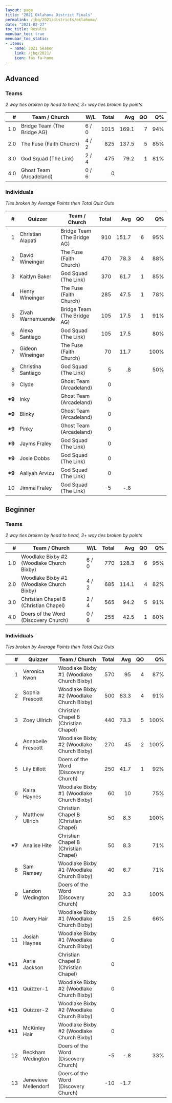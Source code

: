 ```yaml
---
layout: page
title: "2021 Oklahoma District Finals"
permalink: /jbq/2021/districts/oklahoma/
date: "2021-02-27"
toc_title: Results
menubar_toc: true
menubar_toc_static:
- items:
  - name: 2021 Season
    link: /jbq/2021/
    icon: fas fa-home
---
```


## Advanced

### Teams

*2 way ties broken by head to head, 3+ way ties broken by points*

| #   | Team / Church               | W/L   | Total | Avg   | QO | Q%  |
|----:|-----------------------------|-------|------:|------:|---:|----:|
| 1.0 | Bridge Team (The Bridge AG) | 6 / 0 | 1015  | 169.1 | 7  | 94% |
| 2.0 | The Fuse (Faith Church)     | 4 / 2 | 825   | 137.5 | 5  | 85% |
| 3.0 | God Squad (The Link)        | 2 / 4 | 475   | 79.2  | 1  | 81% |
| 4.0 | Ghost Team (Arcadeland)     | 0 / 6 | 0     |       |    |     |

### Individuals

*Ties broken by Average Points then Total Quiz Outs*

| #       | Quizzer            | Team / Church               | Total | Avg   | QO | Q%   |
|--------:|--------------------|-----------------------------|------:|------:|---:|-----:|
| 1       | Christian Alapati  | Bridge Team (The Bridge AG) | 910   | 151.7 | 6  | 95%  |
| 2       | David Wineinger    | The Fuse (Faith Church)     | 470   | 78.3  | 4  | 88%  |
| 3       | Kaitlyn Baker      | God Squad (The Link)        | 370   | 61.7  | 1  | 85%  |
| 4       | Henry Wineinger    | The Fuse (Faith Church)     | 285   | 47.5  | 1  | 78%  |
| 5       | Zivah Warnemuende  | Bridge Team (The Bridge AG) | 105   | 17.5  | 1  | 91%  |
| 6       | Alexa Santiago     | God Squad (The Link)        | 105   | 17.5  |    | 80%  |
| 7       | Gideon Wineinger   | The Fuse (Faith Church)     | 70    | 11.7  |    | 100% |
| 8       | Christina Santiago | God Squad (The Link)        | 5     | .8    |    | 50%  |
| 9       | Clyde              | Ghost Team (Arcadeland)     | 0     |       |    |      |
| **\*9** | Inky               | Ghost Team (Arcadeland)     | 0     |       |    |      |
| **\*9** | Blinky             | Ghost Team (Arcadeland)     | 0     |       |    |      |
| **\*9** | Pinky              | Ghost Team (Arcadeland)     | 0     |       |    |      |
| **\*9** | Jayms Fraley       | God Squad (The Link)        | 0     |       |    |      |
| **\*9** | Josie Dobbs        | God Squad (The Link)        | 0     |       |    |      |
| **\*9** | Aaliyah Arvizu     | God Squad (The Link)        | 0     |       |    |      |
| 10      | Jimma Fraley       | God Squad (The Link)        | -5    | -.8   |    |      |

## Beginner

### Teams

*2 way ties broken by head to head, 3+ way ties broken by points*

| #   | Team / Church                             | W/L   | Total | Avg   | QO | Q%  |
|----:|-------------------------------------------|-------|------:|------:|---:|----:|
| 1.0 | Woodlake Bixby #2 (Woodlake Church Bixby) | 6 / 0 | 770   | 128.3 | 6  | 95% |
| 2.0 | Woodlake Bixby #1 (Woodlake Church Bixby) | 4 / 2 | 685   | 114.1 | 4  | 82% |
| 3.0 | Christian Chapel B (Christian Chapel)     | 2 / 4 | 565   | 94.2  | 5  | 91% |
| 4.0 | Doers of the Word (Discovery Church)      | 0 / 6 | 255   | 42.5  | 1  | 80% |

### Individuals

*Ties broken by Average Points then Total Quiz Outs*

| #        | Quizzer              | Team / Church                             | Total | Avg  | QO | Q%   |
|---------:|----------------------|-------------------------------------------|------:|-----:|---:|-----:|
| 1        | Veronica Kwon        | Woodlake Bixby #1 (Woodlake Church Bixby) | 570   | 95   | 4  | 87%  |
| 2        | Sophia Frescott      | Woodlake Bixby #2 (Woodlake Church Bixby) | 500   | 83.3 | 4  | 91%  |
| 3        | Zoey Ullrich         | Christian Chapel B (Christian Chapel)     | 440   | 73.3 | 5  | 100% |
| 4        | Annabelle Frescott   | Woodlake Bixby #2 (Woodlake Church Bixby) | 270   | 45   | 2  | 100% |
| 5        | Lily Eillott         | Doers of the Word (Discovery Church)      | 250   | 41.7 | 1  | 92%  |
| 6        | Kaira Haynes         | Woodlake Bixby #1 (Woodlake Church Bixby) | 60    | 10   |    | 75%  |
| 7        | Matthew Ullrich      | Christian Chapel B (Christian Chapel)     | 50    | 8.3  |    | 100% |
| **\*7**  | Analise Hite         | Christian Chapel B (Christian Chapel)     | 50    | 8.3  |    | 71%  |
| 8        | Sam Ramsey           | Woodlake Bixby #1 (Woodlake Church Bixby) | 40    | 6.7  |    | 71%  |
| 9        | Landon Wedington     | Doers of the Word (Discovery Church)      | 20    | 3.3  |    | 100% |
| 10       | Avery Hair           | Woodlake Bixby #1 (Woodlake Church Bixby) | 15    | 2.5  |    | 66%  |
| 11       | Josiah Haynes        | Woodlake Bixby #1 (Woodlake Church Bixby) | 0     |      |    |      |
| **\*11** | Aarie Jackson        | Christian Chapel B (Christian Chapel)     | 0     |      |    |      |
| **\*11** | Quizzer-1            | Woodlake Bixby #2 (Woodlake Church Bixby) | 0     |      |    |      |
| **\*11** | Quizzer-2            | Woodlake Bixby #2 (Woodlake Church Bixby) | 0     |      |    |      |
| **\*11** | McKinley Hair        | Woodlake Bixby #2 (Woodlake Church Bixby) | 0     |      |    |      |
| 12       | Beckham Wedington    | Doers of the Word (Discovery Church)      | -5    | -.8  |    | 33%  |
| 13       | Jenevieve Mellendorf | Doers of the Word (Discovery Church)      | -10   | -1.7 |    |      |

